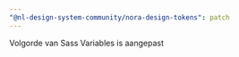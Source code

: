 ```yaml
---
"@nl-design-system-community/nora-design-tokens": patch
---
```


Volgorde van Sass Variables is aangepast
